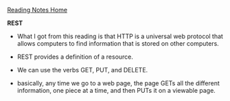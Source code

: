 [Reading Notes Home](https://d-d-wolfe.github.io/reading-notes/)

**REST**

- What I got from this reading is that HTTP is a universal web protocol that allows computers to find information that is stored on other computers.

- REST provides a definition of a resource.

- We can use the verbs GET, PUT, and DELETE.

- basically, any time we go to a web page, the page GETs all the different information, one piece at a time, and then PUTs it on a viewable page.